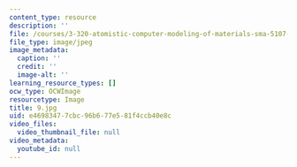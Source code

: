 ```yaml
---
content_type: resource
description: ''
file: /courses/3-320-atomistic-computer-modeling-of-materials-sma-5107-spring-2005/e46983477cbc96b677e581f4ccb40e8c_9.jpg
file_type: image/jpeg
image_metadata:
  caption: ''
  credit: ''
  image-alt: ''
learning_resource_types: []
ocw_type: OCWImage
resourcetype: Image
title: 9.jpg
uid: e4698347-7cbc-96b6-77e5-81f4ccb40e8c
video_files:
  video_thumbnail_file: null
video_metadata:
  youtube_id: null
---
```

